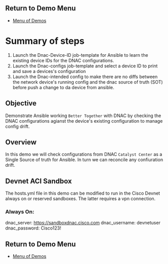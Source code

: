 ## Return to Demo Menu
 - [Menu of Demos](../README.md)

# Summary of steps
1. Launch the Dnac-Device-ID job-template for Ansible to learn the existing device IDs for the DNAC configurations.
2. Launch the Dnac-configs job-template and select a device ID to print and save a devices's configuration 
3. Launch the Dnac-intended config to make there are no diffs between the network device's running config and the dnac source of truth 
(SOT) before push a change to da device from ansible.

## Objective
Demonstrate Ansible working `Better Together` with DNAC by checking the DNAC configurations 
agianst the device's existing configuration to manage config drift.
## Overview
In this demo we will check configurations from DNAC `Catalyst Center` as a Single Source of truth for Ansible. In turn we can reconcile any confiuration drift.

## Devnet ACI Sandbox
The hosts.yml file in this demo can be modified to run in the Cisco Devnet always on or reserved sandboxes. The latter requires a vpn connection.

### Always On:
dnac_server: https://sandboxdnac.cisco.com
dnac_username: devnetuser
dnac_password: Cisco123!

## Return to Demo Menu
 - [Menu of Demos](../README.md)

